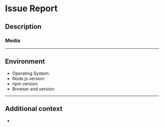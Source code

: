 <!--📛📛📛📛📛📛📛📛📛📛📛📛📛📛📛📛📛📛📛📛📛📛📛📛📛📛📛📛📛📛


Thank you for submitting an issue. To help us address your problem as quickly and effectively as possible, please fill out the following form. If applicable, please search open and closed issues before submitting a new one.

To make our work more accessible, we recommend you to choose any of our available issue templates rather than using a blank template.

Before you proceed, please take a moment to read our Rules of Conduct at this repository's `.github/CODE_OF_CONDUCT.md`.

📛📛📛📛📛📛📛📛📛📛📛📛📛📛📛📛📛📛📛📛📛📛📛📛📛📛📛📛📛📛📛-->

# **Issue Report**

## **Description**

<!-- A clear and concise description of the problem. -->

### **Media**

<!-- If applicable, add screenshots, videos, or links to help explain your problem. -->

---

## **Environment**

<!-- Please fill in the applicable details. -->

- Operating System: <!--[e.g. Ubuntu 5.4.0-26-generic x86_64 / Windows 1904 ...]-->
- Node.js version:
- npm version:
- Browser and version:

---

## **Additional context**

<!-- Add any other context or additional information about the issue here. -->

-